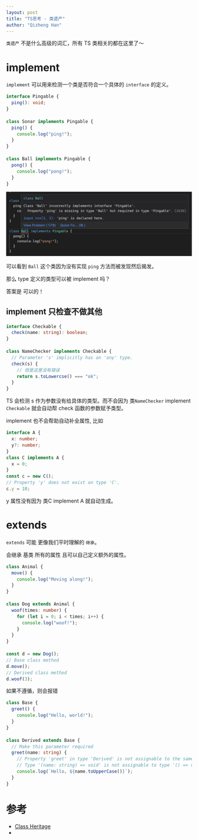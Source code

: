 ```yaml
---
layout: post
title: "TS思考 - 类遗产"
author: "Qizheng Han"
---
```


`类遗产` 不是什么高级的词汇，所有 TS 类相关的都在这里了～

# implement

`implement` 可以用来检测一个类是否符合一个具体的 `interface` 的定义。

```ts
interface Pingable {
  ping(): void;
}
 
class Sonar implements Pingable {
  ping() {
    console.log("ping!");
  }
}
 
class Ball implements Pingable {
  pong() {
    console.log("pong!");
  }
}
```

![](/assets/img/2022-08-30/implementError.jpg)

可以看到 `Ball` 这个类因为没有实现 `ping` 方法而被发现然后揭发。

那么 type 定义的类型可以被 implement 吗？

答案是 可以的！

## implement 只检查不做其他

```ts
interface Checkable {
  check(name: string): boolean;
}
 
class NameChecker implements Checkable {
  // Parameter 's' implicitly has an 'any' type.
  check(s) {
    // 但是这里没有错误
    return s.toLowercse() === "ok";
  }
}
```
TS 会检测 s 作为参数没有给具体的类型。而不会因为 类`NameChecker` implement `Checkable` 就会自动帮 check 函数的参数赋予类型。

implement 也不会帮助自动补全属性, 比如

```ts
interface A {
  x: number;
  y?: number;
}
class C implements A {
  x = 0;
}
const c = new C();
// Property 'y' does not exist on type 'C'.
c.y = 10;
```

y 属性没有因为 类C implement A 就自动生成。

# extends

`extends` 可能 更像我们平时理解的 `继承`。

会继承 基类 所有的属性 且可以自己定义额外的属性。

```ts
class Animal {
  move() {
    console.log("Moving along!");
  }
}
 
class Dog extends Animal {
  woof(times: number) {
    for (let i = 0; i < times; i++) {
      console.log("woof!");
    }
  }
}
 
const d = new Dog();
// Base class method
d.move();
// Derived class method
d.woof(3);
```

如果不遵循，则会报错

```ts
class Base {
  greet() {
    console.log("Hello, world!");
  }
}
 
class Derived extends Base {
  // Make this parameter required
  greet(name: string) {
    // Property 'greet' in type 'Derived' is not assignable to the same property in base type 'Base'.
    // Type '(name: string) => void' is not assignable to type '() => void'.
    console.log(`Hello, ${name.toUpperCase()}`);
  }
}
```


# 参考

- [Class Heritage](https://www.typescriptlang.org/docs/handbook/2/classes.html#class-heritage)
- 